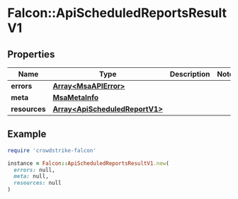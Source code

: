 # Falcon::ApiScheduledReportsResultV1

## Properties

| Name | Type | Description | Notes |
| ---- | ---- | ----------- | ----- |
| **errors** | [**Array&lt;MsaAPIError&gt;**](MsaAPIError.md) |  |  |
| **meta** | [**MsaMetaInfo**](MsaMetaInfo.md) |  |  |
| **resources** | [**Array&lt;ApiScheduledReportV1&gt;**](ApiScheduledReportV1.md) |  |  |

## Example

```ruby
require 'crowdstrike-falcon'

instance = Falcon::ApiScheduledReportsResultV1.new(
  errors: null,
  meta: null,
  resources: null
)
```

